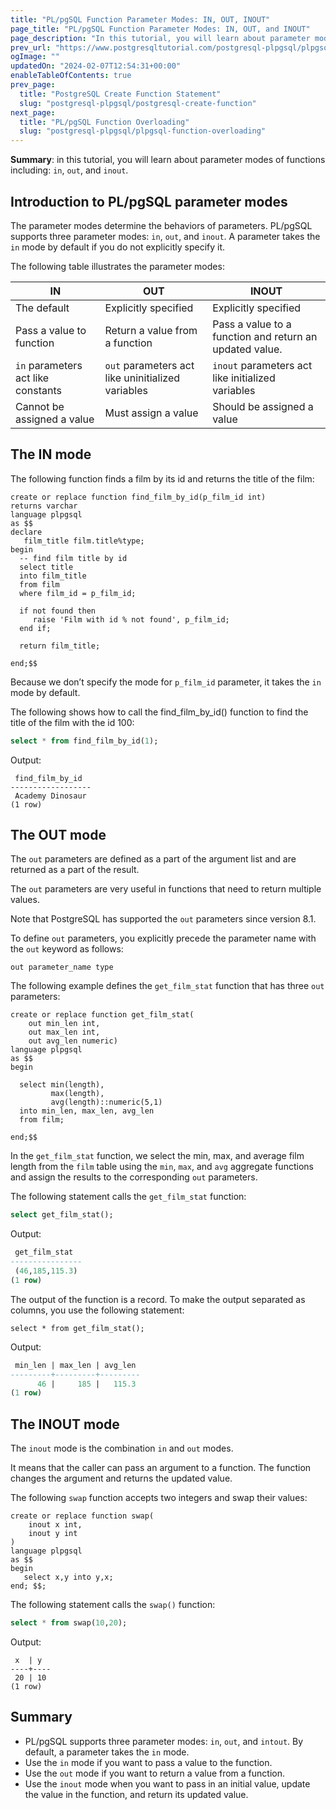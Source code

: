```yaml
---
title: "PL/pgSQL Function Parameter Modes: IN, OUT, INOUT"
page_title: "PL/pgSQL Function Parameter Modes: IN, OUT, and INOUT"
page_description: "In this tutorial, you will learn about parameter modes of functions including in, out, and inout."
prev_url: "https://www.postgresqltutorial.com/postgresql-plpgsql/plpgsql-function-parameters/"
ogImage: ""
updatedOn: "2024-02-07T12:54:31+00:00"
enableTableOfContents: true
prev_page: 
  title: "PostgreSQL Create Function Statement"
  slug: "postgresql-plpgsql/postgresql-create-function"
next_page: 
  title: "PL/pgSQL Function Overloading"
  slug: "postgresql-plpgsql/plpgsql-function-overloading"
---
```





**Summary**: in this tutorial, you will learn about parameter modes of functions including: `in`, `out`, and `inout`.


## Introduction to PL/pgSQL parameter modes

The parameter modes determine the behaviors of parameters. PL/pgSQL supports three parameter modes: `in`, `out`, and `inout`. A parameter takes the `in` mode by default if you do not explicitly specify it.

The following table illustrates the parameter modes:



| IN | OUT | INOUT |
| --- | --- | --- |
| The default | Explicitly specified | Explicitly specified |
| Pass a value to function | Return a value from a function | Pass a value to a function and return an updated value. |
| `in` parameters act like constants | `out` parameters act like uninitialized variables | `inout` parameters act like initialized variables |
| Cannot be assigned a value | Must assign a value | Should be assigned a value |


## The IN mode

The following function finds a film by its id and returns the title of the film:


```csssqlsql
create or replace function find_film_by_id(p_film_id int)
returns varchar
language plpgsql
as $$
declare
   film_title film.title%type;
begin
  -- find film title by id
  select title 
  into film_title
  from film
  where film_id = p_film_id;
  
  if not found then
     raise 'Film with id % not found', p_film_id;
  end if;
  
  return film_title;
  
end;$$
```
Because we don’t specify the mode for `p_film_id` parameter, it takes the `in` mode by default.

The following shows how to call the find\_film\_by\_id() function to find the title of the film with the id 100:


```sql
select * from find_film_by_id(1);
```
Output:


```
 find_film_by_id
------------------
 Academy Dinosaur
(1 row)
```

## The OUT mode

The `out` parameters are defined as a part of the argument list and are returned as a part of the result.

The `out` parameters are very useful in functions that need to return multiple values.

Note that PostgreSQL has supported the `out` parameters since version 8\.1\.

To define `out` parameters, you explicitly precede the parameter name with the `out` keyword as follows:


```
out parameter_name type
```
The following example defines the `get_film_stat` function that has three `out` parameters:


```
create or replace function get_film_stat(
    out min_len int,
    out max_len int,
    out avg_len numeric) 
language plpgsql
as $$
begin
  
  select min(length),
         max(length),
		 avg(length)::numeric(5,1)
  into min_len, max_len, avg_len
  from film;

end;$$
```
In the `get_film_stat` function, we select the min, max, and average film length from the `film` table using the `min`, `max`, and `avg` aggregate functions and assign the results to the corresponding `out` parameters.

The following statement calls the `get_film_stat` function:


```sql
select get_film_stat();
```
Output:


```sql
 get_film_stat
----------------
 (46,185,115.3)
(1 row)
```
The output of the function is a record. To make the output separated as columns, you use the following statement:


```
select * from get_film_stat();
```
Output:


```sql
 min_len | max_len | avg_len
---------+---------+---------
      46 |     185 |   115.3
(1 row)
```

## The INOUT mode

The `inout` mode is the combination `in` and `out` modes.

It means that the caller can pass an argument to a function. The function changes the argument and returns the updated value.

The following `swap` function accepts two integers and swap their values:


```
create or replace function swap(
	inout x int,
	inout y int
) 
language plpgsql	
as $$
begin
   select x,y into y,x;
end; $$;
```
The following statement calls the `swap()` function:


```sql
select * from swap(10,20);
```
Output:


```
 x  | y
----+----
 20 | 10
(1 row)
```

## Summary

* PL/pgSQL supports three parameter modes: `in`, `out`, and `intout`. By default, a parameter takes the `in` mode.
* Use the `in` mode if you want to pass a value to the function.
* Use the `out` mode if you want to return a value from a function.
* Use the `inout` mode when you want to pass in an initial value, update the value in the function, and return its updated value.

